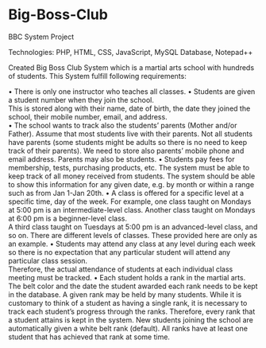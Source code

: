 # Big-Boss-Club
BBC System Project

Technologies: PHP, HTML, CSS, JavaScript, MySQL Database, Notepad++

Created Big Boss Club System which is a martial arts school with hundreds of students. This System fulfill following requirements:

•	There is only one instructor who teaches all classes.
•	Students are given a student number when they join the school.  
  This is stored along with their name, date of birth, the date they joined the school, their mobile number, email, and address.  
•	The school wants to track also the students’ parents (Mother and/or Father). 
  Assume that most students live with their parents. Not all students have parents (some students might be adults so there is no need to keep track of their parents). We need to store also parents’ mobile phone and email address. Parents may also be students.
•	Students pay fees for membership, tests, purchasing products, etc. The system must be able to keep track of all money received from students. The system should be able to show this information for any given date, e.g. by month or within a range such as from Jan 1-Jan 20th.
•	A class is offered for a specific level at a specific time, day of the week.  For example, one class taught on Mondays at 5:00 pm is an intermediate-level class.  Another class taught on Mondays at 6:00 pm is a beginner-level class.  
  A third class taught on Tuesdays at 5:00 pm is an advanced-level class, and so on.  There are different levels of classes. These provided here are only as an example.
•	Students may attend any class at any level during each week so there is no expectation that any particular student will attend any particular class session.  
  Therefore, the actual attendance of students at each individual class meeting must be tracked.
•	Each student holds a rank in the martial arts. The belt color and the date the student awarded each rank needs to be kept in the database. 
  A given rank may be held by many students.  While it is customary to think of a student as having a single rank, it is necessary to track each student’s progress through the ranks.  Therefore, every rank that a student attains is kept in the system.  New students joining the school are automatically given a white belt rank (default).  All ranks have at least one student that has achieved that rank at some time.

